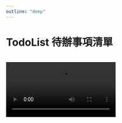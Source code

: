 ```yaml
---
outline: "deep"
---
```


# TodoList 待辦事項清單

<br>

<video controls="controls" src="../assets/網頁操作/todolist/recording-2024-07-25-15-47-53_Edit.mp4" />